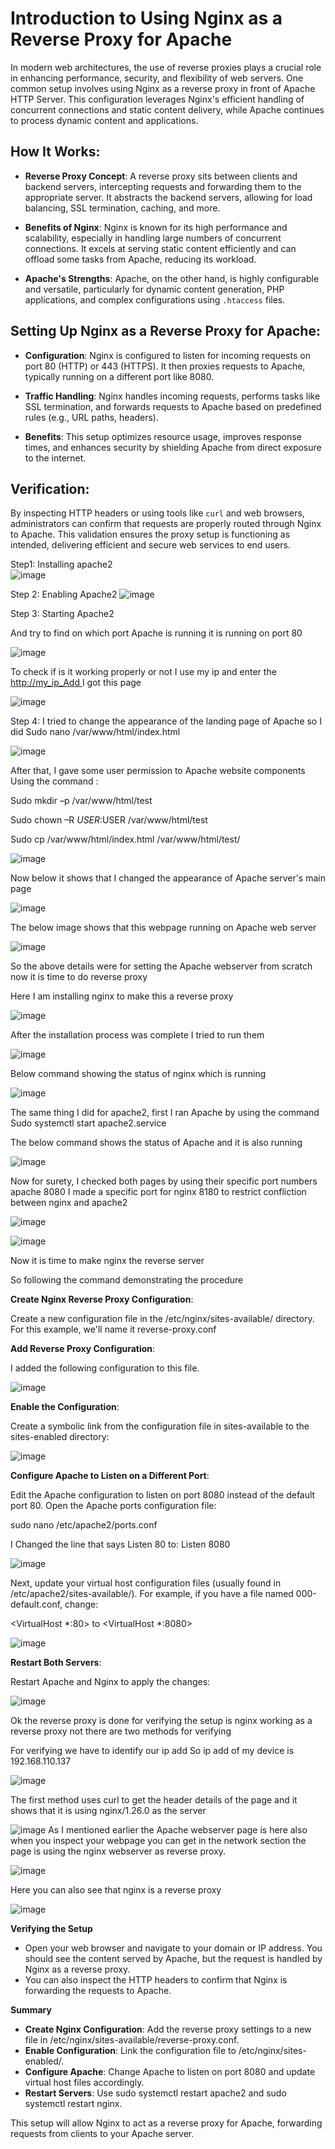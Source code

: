 # Introduction to Using Nginx as a Reverse Proxy for Apache

In modern web architectures, the use of reverse proxies plays a crucial role in enhancing performance, security, and flexibility of web servers. One common setup involves using Nginx as a reverse proxy in front of Apache HTTP Server. This configuration leverages Nginx's efficient handling of concurrent connections and static content delivery, while Apache continues to process dynamic content and applications.

## How It Works:

- **Reverse Proxy Concept**: A reverse proxy sits between clients and backend servers, intercepting requests and forwarding them to the appropriate server. It abstracts the backend servers, allowing for load balancing, SSL termination, caching, and more.

- **Benefits of Nginx**: Nginx is known for its high performance and scalability, especially in handling large numbers of concurrent connections. It excels at serving static content efficiently and can offload some tasks from Apache, reducing its workload.

- **Apache's Strengths**: Apache, on the other hand, is highly configurable and versatile, particularly for dynamic content generation, PHP applications, and complex configurations using `.htaccess` files.

## Setting Up Nginx as a Reverse Proxy for Apache:

- **Configuration**: Nginx is configured to listen for incoming requests on port 80 (HTTP) or 443 (HTTPS). It then proxies requests to Apache, typically running on a different port like 8080.

- **Traffic Handling**: Nginx handles incoming requests, performs tasks like SSL termination, and forwards requests to Apache based on predefined rules (e.g., URL paths, headers).

- **Benefits**: This setup optimizes resource usage, improves response times, and enhances security by shielding Apache from direct exposure to the internet.

## Verification:

By inspecting HTTP headers or using tools like `curl` and web browsers, administrators can confirm that requests are properly routed through Nginx to Apache. This validation ensures the proxy setup is functioning as intended, delivering efficient and secure web services to end users.


Step1: Installing apache2  
![image](https://github.com/kunal0x00/Nginx-as-reverse-proxy-for-apache-server/assets/117434806/ec50aec9-b0c7-4e34-aec5-cb1e5fc88299)



Step 2: Enabling Apache2 
![image](https://github.com/kunal0x00/Nginx-as-reverse-proxy-for-apache-server/assets/117434806/403d42ec-c88d-4f26-af84-cfc9a7ec364f)



Step 3: Starting Apache2 

And try to find on which port Apache is running it is running on port 80 

![image](https://github.com/kunal0x00/Nginx-as-reverse-proxy-for-apache-server/assets/117434806/3038bc55-b45a-4d6b-ac2a-5fd09928b1f8)


To check if is it working properly or not I use my ip and enter the[ http://my_ip_Add ](http://my_ip_add/)I got this page 

![image](https://github.com/kunal0x00/Nginx-as-reverse-proxy-for-apache-server/assets/117434806/fb99a44f-a0da-465b-8e15-b774a1e988e5)


Step 4: I tried to change the appearance of the landing page of Apache so I did  Sudo nano /var/www/html/index.html  

![image](https://github.com/kunal0x00/Nginx-as-reverse-proxy-for-apache-server/assets/117434806/63845a5e-f4ee-4af1-a458-cd851d43ac5c)


After that, I gave some user permission to Apache website components Using the command : 

Sudo mkdir –p /var/www/html/test 

Sudo chown –R $USER:$USER /var/www/html/test 

Sudo cp /var/www/html/index.html /var/www/html/test/ 

![image](https://github.com/kunal0x00/Nginx-as-reverse-proxy-for-apache-server/assets/117434806/fec4bd49-17d7-4d60-9352-5b12a37320d5)


Now below it shows that I changed the appearance of Apache server's main page  

![image](https://github.com/kunal0x00/Nginx-as-reverse-proxy-for-apache-server/assets/117434806/b473bef5-36e6-4320-b7f5-a6e002afcab4)


The below image shows that this webpage running on Apache web server  

![image](https://github.com/kunal0x00/Nginx-as-reverse-proxy-for-apache-server/assets/117434806/001bcb85-03d9-45f5-b709-ae16e4410d6a)


So the above details were for setting the Apache webserver from scratch now it is time to do reverse proxy  

Here I am installing nginx to make this a reverse proxy

![image](https://github.com/kunal0x00/Nginx-as-reverse-proxy-for-apache-server/assets/117434806/2a60a797-a9ac-436b-a8e8-b891d5d4f3d9)


After the installation process was complete I tried to run them  

![image](https://github.com/kunal0x00/Nginx-as-reverse-proxy-for-apache-server/assets/117434806/a90150af-f56a-4f35-97d8-aab4ddf5903f)


Below command showing the status of nginx which is running  

![image](https://github.com/kunal0x00/Nginx-as-reverse-proxy-for-apache-server/assets/117434806/624a8b75-77e3-4df3-b94d-59f55b32487e)


The same thing I did for apache2, first I ran Apache by using the command  Sudo systemctl start apache2.service 

The below command shows the status of Apache and it is also running 

![image](https://github.com/kunal0x00/Nginx-as-reverse-proxy-for-apache-server/assets/117434806/7c9756a6-f182-4b31-869a-36c358fe0049)


Now for surety, I checked both pages by using their specific port numbers apache 8080  I made a specific port for nginx 8180 to restrict confliction between nginx and apache2 

![image](https://github.com/kunal0x00/Nginx-as-reverse-proxy-for-apache-server/assets/117434806/5f7e71e1-f8de-42af-9b43-da865f848614)

![image](https://github.com/kunal0x00/Nginx-as-reverse-proxy-for-apache-server/assets/117434806/7addbad1-7dc2-4840-b9ed-97a916263d94)


Now it is time to make nginx the reverse server  

So following the command demonstrating the procedure  

**Create Nginx Reverse Proxy Configuration**: 

Create a new configuration file in the /etc/nginx/sites-available/ directory. For this example, we'll name it reverse-proxy.conf 

**Add Reverse Proxy Configuration**: 

I added the following configuration to this file. 

![image](https://github.com/kunal0x00/Nginx-as-reverse-proxy-for-apache-server/assets/117434806/3d9dac86-ba9d-4909-8803-04b120be1d44)


**Enable the Configuration**: 

Create a symbolic link from the configuration file in sites-available to the sites-enabled directory: 

![image](https://github.com/kunal0x00/Nginx-as-reverse-proxy-for-apache-server/assets/117434806/1d37cd83-a22b-4550-9946-50c5858dfb7b)


**Configure Apache to Listen on a Different Port**: 

Edit the Apache configuration to listen on port 8080 instead of the default port 80. Open the Apache ports configuration file: 

sudo nano /etc/apache2/ports.conf 

I Changed the line that says Listen 80 to: Listen 8080

![image](https://github.com/kunal0x00/Nginx-as-reverse-proxy-for-apache-server/assets/117434806/a75d1bb4-2cfa-42ed-b0c8-70591d371723)


Next, update your virtual host configuration files (usually found in /etc/apache2/sites-available/). For example, if you have a file named 000-default.conf, change: 

<VirtualHost \*:80> to <VirtualHost \*:8080> 

![image](https://github.com/kunal0x00/Nginx-as-reverse-proxy-for-apache-server/assets/117434806/8ab27563-54ee-43e5-8275-12b8d18d76e0)


**Restart Both Servers**: 

Restart Apache and Nginx to apply the changes: 

![image](https://github.com/kunal0x00/Nginx-as-reverse-proxy-for-apache-server/assets/117434806/38e8cef0-2022-4212-9876-daf353041caa)


Ok the reverse proxy is done for verifying the setup is nginx working as a reverse proxy not there are two methods for verifying  

For verifying we have to identify our ip add  So ip add of my device is 192.168.110.137 

![image](https://github.com/kunal0x00/Nginx-as-reverse-proxy-for-apache-server/assets/117434806/95a4419a-fa06-402d-a889-cee1143e035c)


The first method uses curl to get the header details of the page and it shows that it is using nginx/1.26.0 as the server  

![image](https://github.com/kunal0x00/Nginx-as-reverse-proxy-for-apache-server/assets/117434806/e2dd1f02-24bc-474e-ab70-a3d1847bd56e)
As I mentioned earlier the Apache webserver page is here also when you inspect your webpage you can get in the network section the page is using the nginx webserver as reverse proxy. 

![image](https://github.com/kunal0x00/Nginx-as-reverse-proxy-for-apache-server/assets/117434806/89c191d9-4f2d-45b1-b7d8-af93022face2)


Here you can also see that nginx is a reverse proxy  

![image](https://github.com/kunal0x00/Nginx-as-reverse-proxy-for-apache-server/assets/117434806/2b5df175-ba5c-424f-a01e-6510035bfaef)


**Verifying the Setup** 

- Open your web browser and navigate to your domain or IP address. You should see the content served by Apache, but the request is handled by Nginx as a reverse proxy. 
- You can also inspect the HTTP headers to confirm that Nginx is forwarding the requests to Apache. 

**Summary** 

- **Create Nginx Configuration**: Add the reverse proxy settings to a new file in /etc/nginx/sites-available/reverse-proxy.conf. 
- **Enable Configuration**: Link the configuration file to /etc/nginx/sites-enabled/. 
- **Configure Apache**: Change Apache to listen on port 8080 and update virtual host files accordingly. 
- **Restart Servers**: Use sudo systemctl restart apache2 and sudo systemctl restart nginx. 

This setup will allow Nginx to act as a reverse proxy for Apache, forwarding requests from clients to your Apache server.
